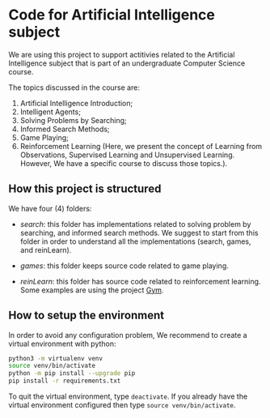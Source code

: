 # Code for Artificial Intelligence subject

We are using this project to support actitivies related to the Artificial Intelligence subject that is part of an undergraduate Computer Science course. 

The topics discussed in the course are: 

1.	Artificial Intelligence Introduction;
2.	Intelligent Agents;
3.	Solving Problems by Searching;
4.	Informed Search Methods;
5.	Game Playing;
6.	Reinforcement Learning (Here, we present the concept of Learning from Observations, Supervised Learning and Unsupervised Learning. However, We have a specific course to discuss those topics.).

## How this project is structured 

We have four (4) folders: 

* *search*: this folder has implementations related to solving problem by searching, and informed search methods. We suggest to start from this folder in order to understand all the implementations (search, games, and reinLearn).

* *games*: this folder keeps source code related to game playing.

* *reinLearn*: this folder has source code related to reinforcement learning. Some examples are using the project [Gym](https://gym.openai.com/).

## How to setup the environment

In order to avoid any configuration problem, We recommend to create a virtual environment with python:

````bash
python3 -m virtualenv venv
source venv/bin/activate
python -m pip install --upgrade pip
pip install -r requirements.txt
````

To quit the virtual environment, type `deactivate`. If you already have the virtual environment configured then type `source venv/bin/activate`. 


